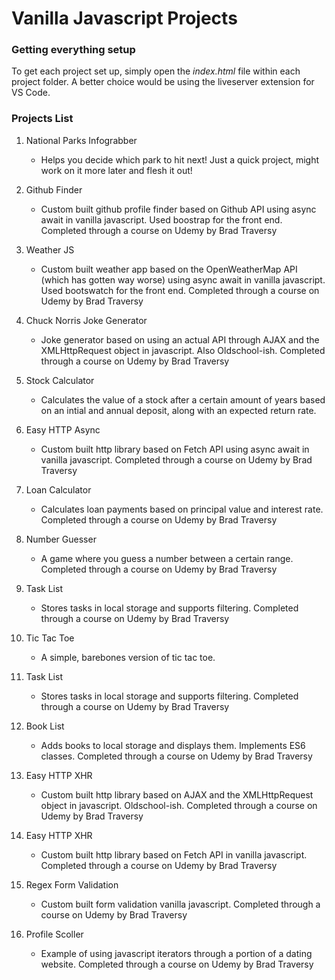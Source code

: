 # Vanilla Javascript Projects

### Getting everything setup

To get each project set up, simply open the _index.html_ file within each project folder. A better choice would be using the liveserver extension for VS Code.

### Projects List

1. National Parks Infograbber

    - Helps you decide which park to hit next! Just a quick project, might work on it more later and flesh it out!

2. Github Finder

   - Custom built github profile finder based on Github API using async await in vanilla javascript. Used boostrap for the front end. Completed through a course on Udemy by Brad Traversy

3. Weather JS

   - Custom built weather app based on the OpenWeatherMap API (which has gotten way worse) using async await in vanilla javascript. Used bootswatch for the front end. Completed through a course on Udemy by Brad Traversy

4. Chuck Norris Joke Generator

     - Joke generator based on using an actual API through AJAX and the XMLHttpRequest object in javascript. Also Oldschool-ish. Completed through a course on Udemy by Brad Traversy

5. Stock Calculator

   - Calculates the value of a stock after a certain amount of years based on an intial and annual deposit, along with an expected return rate.

6. Easy HTTP Async

   - Custom built http library based on Fetch API using async await in vanilla javascript. Completed through a course on Udemy by Brad Traversy

7. Loan Calculator

   - Calculates loan payments based on principal value and interest rate. Completed through a course on Udemy by Brad Traversy

8. Number Guesser

   - A game where you guess a number between a certain range. Completed through a course on Udemy by Brad Traversy

9. Task List

   - Stores tasks in local storage and supports filtering. Completed through a course on Udemy by Brad Traversy

10. Tic Tac Toe

    - A simple, barebones version of tic tac toe.

11. Task List

    - Stores tasks in local storage and supports filtering. Completed through a course on Udemy by Brad Traversy

12. Book List

    - Adds books to local storage and displays them. Implements ES6 classes. Completed through a course on Udemy by Brad Traversy

13. Easy HTTP XHR

    - Custom built http library based on AJAX and the XMLHttpRequest object in javascript. Oldschool-ish. Completed through a course on Udemy by Brad Traversy

14. Easy HTTP XHR
    - Custom built http library based on Fetch API in vanilla javascript. Completed through a course on Udemy by Brad Traversy

14. Regex Form Validation
    - Custom built form validation vanilla javascript. Completed through a course on Udemy by Brad Traversy
   
15. Profile Scoller
    - Example of using javascript iterators through a portion of a dating website. Completed through a course on Udemy by Brad Traversy